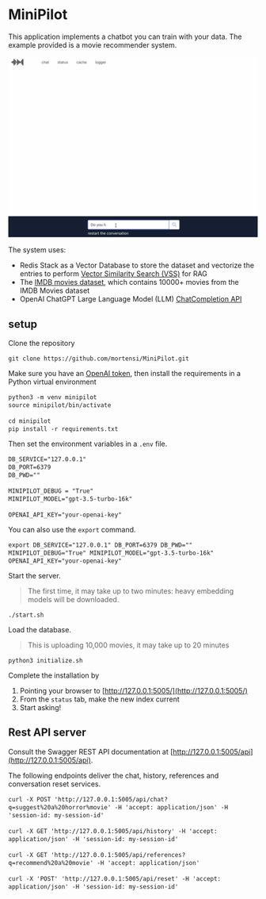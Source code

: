 # MiniPilot

This application implements a chatbot you can train with your data. The example provided is a movie recommender system.

![demo](src/static/images/minipilot.gif)

The system uses:

- Redis Stack as a Vector Database to store the dataset and vectorize the entries to perform [Vector Similarity Search (VSS)](https://redis.io/docs/latest/develop/interact/search-and-query/advanced-concepts/vectors/) for RAG
- The [IMDB movies dataset](https://www.kaggle.com/datasets/ashpalsingh1525/imdb-movies-dataset), which contains 10000+ movies from the IMDB Movies dataset
- OpenAI ChatGPT Large Language Model (LLM) [ChatCompletion API](https://platform.openai.com/docs/guides/gpt/chat-completions-api)

## setup

Clone the repository 

```commandline
git clone https://github.com/mortensi/MiniPilot.git
```

Make sure you have an [OpenAI token](https://openai.com/api/pricing/), then install the requirements in a Python virtual environment

```commandline
python3 -m venv minipilot
source minipilot/bin/activate

cd minipilot
pip install -r requirements.txt
```

Then set the environment variables in a `.env` file.

```commandline
DB_SERVICE="127.0.0.1"
DB_PORT=6379
DB_PWD=""

MINIPILOT_DEBUG = "True"
MINIPILOT_MODEL="gpt-3.5-turbo-16k"

OPENAI_API_KEY="your-openai-key"
```

You can also use the `export` command.

```commandline
export DB_SERVICE="127.0.0.1" DB_PORT=6379 DB_PWD="" MINIPILOT_DEBUG="True" MINIPILOT_MODEL="gpt-3.5-turbo-16k" OPENAI_API_KEY="your-openai-key"
```

Start the server. 

> The first time, it may take up to two minutes: heavy embedding models will be downloaded.

```
./start.sh
```

Load the database.

> This is uploading 10,000 movies, it may take up to 20 minutes

```
python3 initialize.sh
```

Complete the installation by

1. Pointing your browser to [http://127.0.0.1:5005/](http://127.0.0.1:5005/)
2. From the `status` tab, make the new index current
3. Start asking!


## Rest API server

Consult the Swagger REST API documentation at [http://127.0.0.1:5005/api](http://127.0.0.1:5005/api).

The following endpoints deliver the chat, history, references and conversation reset services. 

```
curl -X POST 'http://127.0.0.1:5005/api/chat?q=suggest%20a%20horror%movie' -H 'accept: application/json' -H 'session-id: my-session-id'

curl -X GET 'http://127.0.0.1:5005/api/history' -H 'accept: application/json' -H 'session-id: my-session-id'

curl -X GET 'http://127.0.0.1:5005/api/references?q=recommend%20a%20movie' -H 'accept: application/json'

curl -X 'POST' 'http://127.0.0.1:5005/api/reset' -H 'accept: application/json' -H 'session-id: my-session-id'
```
